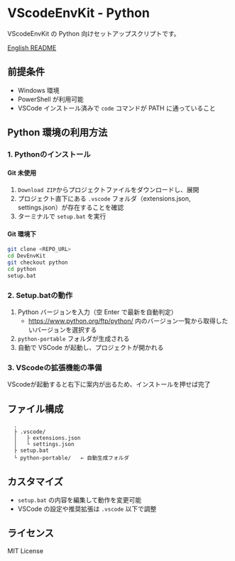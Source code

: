 # VScodeEnvKit - Python

VScodeEnvKit の Python 向けセットアップスクリプトです。

[English README](https://github.com/conecone7234/VScodeEnvKit/blob/python/README.md)

## 前提条件
- Windows 環境
- PowerShell が利用可能
- VSCode インストール済みで `code` コマンドが PATH に通っていること

## Python 環境の利用方法
### 1. Pythonのインストール
#### Git 未使用
1. `Download ZIP`からプロジェクトファイルをダウンロードし、展開
2. プロジェクト直下にある `.vscode` フォルダ（extensions.json, settings.json）が存在することを確認
3. ターミナルで `setup.bat` を実行

#### Git 環境下
```bash
git clone <REPO_URL>
cd DevEnvKit
git checkout python
cd python
setup.bat
```

### 2. Setup.batの動作
1. Python バージョンを入力（空 Enter で最新を自動判定）
   - https://www.python.org/ftp/python/ 内のバージョン一覧から取得したいバージョンを選択する
2. `python-portable` フォルダが生成される
3. 自動で VSCode が起動し、プロジェクトが開かれる

### 3. VScodeの拡張機能の準備
VScodeが起動すると右下に案内が出るため、インストールを押せば完了

## ファイル構成
```
  .
  ├ .vscode/
  │   ├ extensions.json
  │   └ settings.json
  ├ setup.bat
  └ python-portable/   ← 自動生成フォルダ
```

## カスタマイズ
- `setup.bat` の内容を編集して動作を変更可能
- VSCode の設定や推奨拡張は `.vscode` 以下で調整

## ライセンス
MIT License

